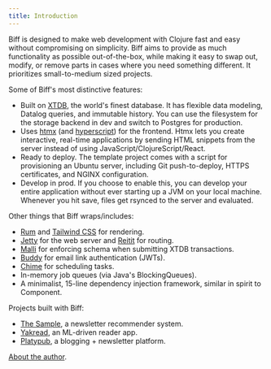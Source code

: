 ```yaml
---
title: Introduction
---
```


Biff is designed to make web development with Clojure fast and easy without
compromising on simplicity. Biff aims to provide as much functionality as
possible out-of-the-box, while making it easy to swap out, modify, or remove
parts in cases where you need something different. It prioritizes
small-to-medium sized projects.

Some of Biff's most distinctive features:

- Built on [XTDB](https://xtdb.com/), the world's finest database. It has
  flexible data modeling, Datalog queries, and immutable history. You can use
  the filesystem for the storage backend in dev and switch to Postgres for
  production.
- Uses [htmx](https://htmx.org/) (and [hyperscript](https://hyperscript.org/))
  for the frontend. Htmx lets you create interactive, real-time applications by
  sending HTML snippets from the server instead of using
  JavaScript/ClojureScript/React.
- Ready to deploy. The template project comes with a script for provisioning an
  Ubuntu server, including Git push-to-deploy, HTTPS certificates, and NGINX
  configuration.
- Develop in prod. If you choose to enable this, you can develop your entire
  application without ever starting up a JVM on your local machine. Whenever
  you hit save, files get rsynced to the server and evaluated.

Other things that Biff wraps/includes:

- [Rum](https://github.com/tonsky/rum) and [Tailwind CSS](https://tailwindcss.com/) for rendering.
- [Jetty](https://github.com/sunng87/ring-jetty9-adapter) for the web server
  and [Reitit](https://github.com/metosin/reitit) for routing.
- [Malli](https://github.com/metosin/malli) for enforcing schema when submitting XTDB transactions.
- [Buddy](https://funcool.github.io/buddy-sign/latest/) for email link authentication (JWTs).
- [Chime](https://github.com/jarohen/chime) for scheduling tasks.
- In-memory job queues (via Java's BlockingQueues).
- A minimalist, 15-line dependency injection framework, similar in spirit to Component.

Projects built with Biff:

- [The Sample](https://thesample.ai/), a newsletter recommender system.
- [Yakread](https://yakread.com/), an ML-driven reader app.
- [Platypub](https://github.com/jacobobryant/platypub), a blogging + newsletter platform.

[About the author](https://tfos.co).
